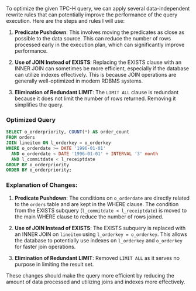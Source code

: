 To optimize the given TPC-H query, we can apply several data-independent rewrite rules that can potentially improve the performance of the query execution. Here are the steps and rules I will use:

1. **Predicate Pushdown**: This involves moving the predicates as close as possible to the data source. This can reduce the number of rows processed early in the execution plan, which can significantly improve performance.

2. **Use of JOIN Instead of EXISTS**: Replacing the EXISTS clause with an INNER JOIN can sometimes be more efficient, especially if the database can utilize indexes effectively. This is because JOIN operations are generally well-optimized in modern RDBMS systems.

3. **Elimination of Redundant LIMIT**: The `LIMIT ALL` clause is redundant because it does not limit the number of rows returned. Removing it simplifies the query.

### Optimized Query

```sql
SELECT o_orderpriority, COUNT(*) AS order_count
FROM orders
JOIN lineitem ON l_orderkey = o_orderkey
WHERE o_orderdate >= DATE '1996-01-01'
  AND o_orderdate < DATE '1996-01-01' + INTERVAL '3' month
  AND l_commitdate < l_receiptdate
GROUP BY o_orderpriority
ORDER BY o_orderpriority;
```

### Explanation of Changes:

1. **Predicate Pushdown**: The conditions on `o_orderdate` are directly related to the `orders` table and are kept in the WHERE clause. The condition from the EXISTS subquery (`l_commitdate < l_receiptdate`) is moved to the main WHERE clause to reduce the number of rows joined.

2. **Use of JOIN Instead of EXISTS**: The EXISTS subquery is replaced with an INNER JOIN on `lineitem` using `l_orderkey = o_orderkey`. This allows the database to potentially use indexes on `l_orderkey` and `o_orderkey` for faster join operations.

3. **Elimination of Redundant LIMIT**: Removed `LIMIT ALL` as it serves no purpose in limiting the result set.

These changes should make the query more efficient by reducing the amount of data processed and utilizing joins and indexes more effectively.